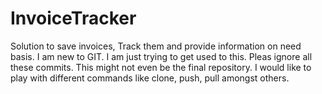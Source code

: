 # InvoiceTracker
Solution to save invoices, Track them and provide information on need basis.
I am new to GIT. I am just trying to get used to this. Pleas ignore all these commits. This might not even be the final repository.
I would like to play with different commands like clone, push, pull amongst others.
